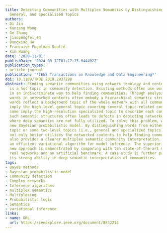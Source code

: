 ```yaml
---
title: Detecting Communities with Multiplex Semantics by Distinguishing Background,
  General, and Specialized Topics
authors:
- Di Jin
- Kunzeng Wang
- Ge Zhang
- jiaopengfei_en
- Dongxiao He
- Francoise Fogelman-Soulié
- Xin Huang
date: '2020-11-01'
publishDate: '2024-03-12T01:17:25.044402Z'
publication_types:
- article-journal
publication: '*IEEE Transactions on Knowledge and Data Engineering*'
doi: 10.1109/TKDE.2019.2937298
abstract: Finding semantic communities using network topology and contents together
  is a hot topic in community detection. Existing methods often use word attributes
  in an indiscriminate way to help finding communities. Through analysis we find that,
  words in networked contents often embody a hierarchical semantic structure. Some
  words reflect a background topic of the whole network with all communities, some
  imply the high-level general topic covering several topic-related communities, and
  some imply the high-resolution specialized topic to describe each community. Ignoring
  such semantic structures often leads to defects in depicting networked contents
  where deep semantics are not fully utilized. To solve this problem, we propose a
  new Bayesian probabilistic model. By distinguishing words from either a background
  topic or some two-level topics (i.e., general and specialized topics), this model
  not only better utilizes the networked contents to help finding communities, but
  also provides a clearer multiplex semantic community interpretation. We then give
  an efficient variational algorithm for model inference. The superiority of this
  new approach is demonstrated by comparing with ten state-of-the-art methods on nine
  real networks and an artificial benchmark. A case study is further provided to show
  its strong ability in deep semantic interpretation of communities.
tags:
- Bayes methods
- Bayesian probabilistic model
- Community detection
- Complex networks
- Inference algorithms
- multiplex semantics
- Multiplexing
- Probabilistic logic
- Semantics
- variational inference
links:
- name: URL
  url: https://ieeexplore.ieee.org/document/8832212
---
```

